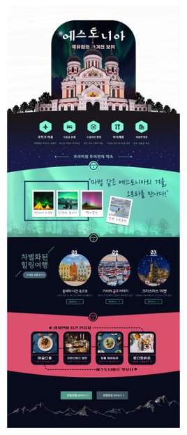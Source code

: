 <!DOCTYPE html>
<html lang="en">
<head>
  <meta charset="UTF-8">
  <title></title> <!-- 타이틀도 비워줍니다 -->
  <style>
    html, body {
      margin: 0;
      padding: 0;
      background: #ffffff;
      display: flex;
      justify-content: center;
      align-items: center;
      flex-wrap: wrap;
      min-height: 100vh;
    }
    img {
      max-width: 90%;
      height: auto;
      margin: 10px;
    }
  </style>
</head>
<body>
  <img src="https://raw.githubusercontent.com/sohndesighn/estonia/main/image1.png">
</body>
</html>


